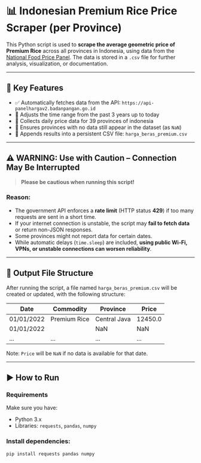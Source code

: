 # 📊 Indonesian Premium Rice Price Scraper (per Province)

This Python script is used to **scrape the average geometric price of Premium Rice** across all provinces in Indonesia, using data from the [National Food Price Panel](https://panelharga.badanpangan.go.id/). The data is stored in a `.csv` file for further analysis, visualization, or documentation.

---

## 🧠 Key Features

- ✅ Automatically fetches data from the API: `https://api-panelhargav2.badanpangan.go.id`
- 📆 Adjusts the time range from the past 3 years up to today
- 📌 Collects daily price data for 39 provinces of indonesia
- 🔁 Ensures provinces with no data still appear in the dataset (as `NaN`)
- 💾 Appends results into a persistent CSV file: `harga_beras_premium.csv`

---

## ⚠️ WARNING: Use with Caution – Connection May Be Interrupted

> **Please be cautious when running this script!**

### Reason:
- The government API enforces a **rate limit** (HTTP status **429**) if too many requests are sent in a short time.
- If your internet connection is unstable, the script may **fail to fetch data** or return non-JSON responses.
- Some provinces might not report data for certain dates.
- While automatic delays (`time.sleep`) are included, **using public Wi-Fi, VPNs, or unstable connections can worsen reliability**.

---

## 📂 Output File Structure

After running the script, a file named `harga_beras_premium.csv` will be created or updated, with the following structure:

| Date       | Commodity      | Province             | Price     |
|------------|----------------|----------------------|-----------|
| 01/01/2022 | Premium Rice   | Central Java         | 12450.0   |
| 01/01/2022 |                | NaN                  | NaN       |
| ...        | ...            | ...                  | ...       |

Note: `Price` will be `NaN` if no data is available for that date.

---

## ▶️ How to Run

### Requirements

Make sure you have:

- Python 3.x
- Libraries: `requests`, `pandas`, `numpy`

### Install dependencies:

```bash
pip install requests pandas numpy
